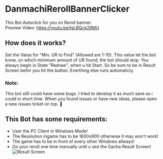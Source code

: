 # DanmachiRerollBannerClicker

This Bot Autoclick for you on Reroll banner.<br />
Preview Video: https://youtu.be/lgLBQck29MU

## How does it works?
Set the Value for "Min. UR to Find" (Allowed are 1-10). This value let the bot know, on which minimum amount of UR found, the bot should stop.
You always begin in State "Redraw", when u hit Start. So be sure to be in Result Screen befor you hit the button.
Everthing else runs automaticly.

### Note:
This bot still could have some bugs. I tried to develop it as much save as i could in short time.
When you found issues or have new ideas, please open a new issues ticket on top. 💙

## This Bot has some requirements:
- User the PC Client in Windows Mode!
- The Resolution ingame has to be 1600x900 otherwise it may won't work!
- The game has to be in front of every other Windows allways!
- Do your reroll one time manually until u see the Gacha Result Screen! ![Result Screen](https://djnemas.de/SX/danchro_YmApeO8XHU.png)





